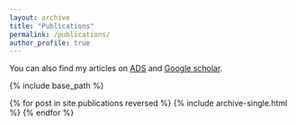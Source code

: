 ```yaml
---
layout: archive
title: "Publications"
permalink: /publications/
author_profile: true
---
```



You can also find my articles on <u><a href ="https://ui.adsabs.harvard.edu/search/filter_author_facet_hier_fq_author=AND&filter_author_facet_hier_fq_author=author_facet_hier%3A%221%2FMansfield%2C%20P%2FMansfield%2C%20Philip%22&filter_database_fq_database=OR&filter_database_fq_database=database%3A%22astronomy%22&fq=%7B!type%3Daqp%20v%3D%24fq_database%7D&fq=%7B!type%3Daqp%20v%3D%24fq_author%7D&fq_author=(author_facet_hier%3A%221%2FMansfield%2C%20P%2FMansfield%2C%20Philip%22)&fq_database=(database%3A%22astronomy%22)&q=author%3A(%22mansfield%2C%20philip%22)&sort=date%20desc%2C%20bibcode%20desc&p_=0">ADS</a></u> and <u><a href="https://scholar.google.com/citations?user=DcN3RwQAAAAJ&hl=en&oi=ao">Google scholar</a></u>.

{% include base_path %}

{% for post in site.publications reversed %}
  {% include archive-single.html %}
{% endfor %}
